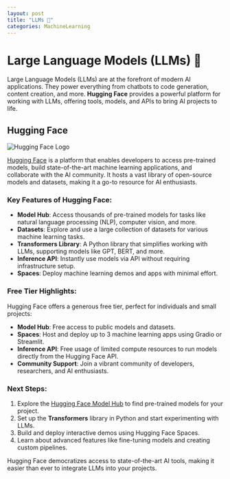 ```yaml
---
layout: post
title: "LLMs 🤖"
categories: MachineLearning
---
```


# Large Language Models (LLMs) 🤖

Large Language Models (LLMs) are at the forefront of modern AI applications. They power everything from chatbots to code generation, content creation, and more. **Hugging Face** provides a powerful platform for working with LLMs, offering tools, models, and APIs to bring AI projects to life.

## Hugging Face

![Hugging Face Logo](https://huggingface.co/front/assets/huggingface_logo-noborder.svg)

[Hugging Face](https://huggingface.co/) is a platform that enables developers to access pre-trained models, build state-of-the-art machine learning applications, and collaborate with the AI community. It hosts a vast library of open-source models and datasets, making it a go-to resource for AI enthusiasts.

### Key Features of Hugging Face:

- **Model Hub**: Access thousands of pre-trained models for tasks like natural language processing (NLP), computer vision, and more.
- **Datasets**: Explore and use a large collection of datasets for various machine learning tasks.
- **Transformers Library**: A Python library that simplifies working with LLMs, supporting models like GPT, BERT, and more.
- **Inference API**: Instantly use models via API without requiring infrastructure setup.
- **Spaces**: Deploy machine learning demos and apps with minimal effort.

### Free Tier Highlights:

Hugging Face offers a generous free tier, perfect for individuals and small projects:
- **Model Hub**: Free access to public models and datasets.
- **Spaces**: Host and deploy up to 3 machine learning apps using Gradio or Streamlit.
- **Inference API**: Free usage of limited compute resources to run models directly from the Hugging Face API.
- **Community Support**: Join a vibrant community of developers, researchers, and AI enthusiasts.

### Next Steps:

1. Explore the [Hugging Face Model Hub](https://huggingface.co/models) to find pre-trained models for your project.
2. Set up the **Transformers** library in Python and start experimenting with LLMs.
3. Build and deploy interactive demos using Hugging Face Spaces.
4. Learn about advanced features like fine-tuning models and creating custom pipelines.

Hugging Face democratizes access to state-of-the-art AI tools, making it easier than ever to integrate LLMs into your projects.
